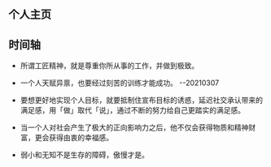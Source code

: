 ## 个人主页

## 时间轴

- 所谓工匠精神，就是尊重你所从事的工作，并做到极致。

- 一个人天赋异禀，也要经过刻苦的训练才能成功。 --20210307

- 要想更好地实现个人目标，就要抵制住宣布目标的诱惑，延迟社交承认带来的满足感，用「做」取代「说」，通过不断的努力给自己更踏实的满足感。

- 当一个人对社会产生了极大的正向影响力之后，他不仅会获得物质和精神财富，更会获得由衷的幸福感。

- 弱小和无知不是生存的障碍，傲慢才是。

